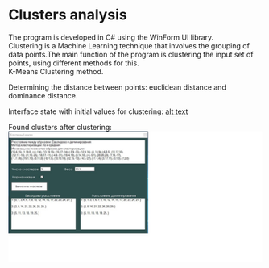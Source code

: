 # Clusters analysis

The program is developed in C# using the WinForm UI library.  
Clustering is a Machine Learning technique that involves the grouping of data points.The main function of the program is clustering  the input set of points, using different methods for this.  
K-Means Clustering method.

Determining the distance between points: euclidean distance and dominance distance.

Interface state with initial values for clustering: 
[alt text](image/cluster_1.jpg)

Found clusters after clustering:
![alt text](image/cluster_2.jpg) 
